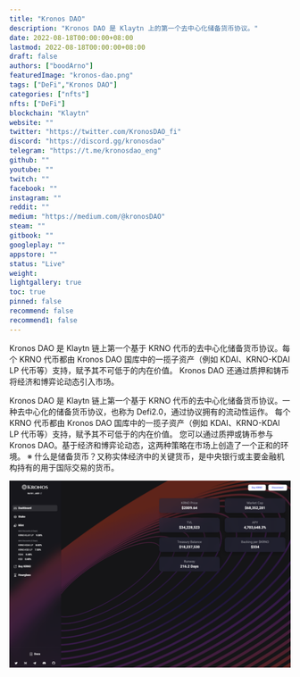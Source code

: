 ```yaml
---
title: "Kronos DAO"
description: "Kronos DAO 是 Klaytn 上的第一个去中心化储备货币协议。"
date: 2022-08-18T00:00:00+08:00
lastmod: 2022-08-18T00:00:00+08:00
draft: false
authors: ["boodArno"]
featuredImage: "kronos-dao.png"
tags: ["DeFi","Kronos DAO"]
categories: ["nfts"]
nfts: ["DeFi"]
blockchain: "Klaytn"
website: ""
twitter: "https://twitter.com/KronosDAO_fi"
discord: "https://discord.gg/kronosdao"
telegram: "https://t.me/kronosdao_eng"
github: ""
youtube: ""
twitch: ""
facebook: ""
instagram: ""
reddit: ""
medium: "https://medium.com/@kronosDAO"
steam: ""
gitbook: ""
googleplay: ""
appstore: ""
status: "Live"
weight: 
lightgallery: true
toc: true
pinned: false
recommend: false
recommend1: false
---
```


Kronos DAO 是 Klaytn 链上第一个基于 KRNO 代币的去中心化储备货币协议。每个 KRNO 代币都由 Kronos DAO 国库中的一揽子资产（例如 KDAI、KRNO-KDAI LP 代币等）支持，赋予其不可低于的内在价值。 Kronos DAO 还通过质押和铸币将经济和博弈论动态引入市场。

Kronos DAO 是 Klaytn 链上第一个基于 KRNO 代币的去中心化储备货币协议。一种去中心化的储备货币协议，也称为 Defi2.0，通过协议拥有的流动性运作。
每个 KRNO 代币都由 Kronos DAO 国库中的一揽子资产（例如 KDAI、KRNO-KDAI LP 代币等）支持，赋予其不可低于的内在价值。
您可以通过质押或铸币参与 Kronos DAO。基于经济和博弈论动态，这两种策略在市场上创造了一个正和的环境。
※ 什么是储备货币？又称实体经济中的关键货币，是中央银行或主要金融机构持有的用于国际交易的货币。

![kronosdao-dapp-defi-klaytn-image2_2957e06e0055544e1ff6cd2b05c23420](kronosdao-dapp-defi-klaytn-image2_2957e06e0055544e1ff6cd2b05c23420.png)